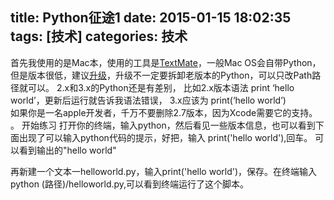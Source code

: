 title: Python征途1
date: 2015-01-15 18:02:35
tags: [技术]
categories: 技术
---
首先我使用的是Mac本，使用的工具是[TextMate](http://macromates.com/)，一般Mac OS会自带Python，但是版本很低，建议[升级](http://jingyan.baidu.com/article/14bd256e39b63dbb6d261289.html)，升级不一定要拆卸老版本的Python，可以只改Path路径就可以。
2.x和3.x的Python还是有差别，
比如2.x版本语法 print ‘hello world’，更新后运行就告诉我语法错误，
3.x应该为 print(‘hello world’)
<br>
如果你是一名apple开发者，千万不要删除2.7版本，因为Xcode需要它的支持。
。
开始练习
打开你的终端，输入python，然后看见一些版本信息，也可以看到下面出现了可以输入python代码的提示，好把，输入 print('hello world'),回车。
可以看到输出的"hello world"

再新建一个文本一helloworld.py，输入print('hello world')，保存。在终端输入python (路径)/helloworld.py,可以看到终端运行了这个脚本。